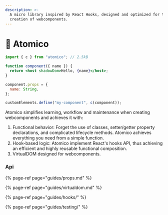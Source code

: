 ```yaml
---
description: >-
  A micro library inspired by React Hooks, designed and optimized for the
  creation of webcomponents.
---
```


# 👋 Atomico

```jsx
import { c } from "atomico"; // 2.5kB

function component({ name }) {
  return <host shadowDom>Hello, {name}</host>;
}

component.props = {
  name: String,
};

customElements.define("my-component", c(component));
```

Atomico simplifies learning, workflow and maintenance when creating webcomponents and achieves it with:

1. Functional behavior: Forget the use of classes, setter/getter property declarations, and complicated lifecycle methods. Atomico achieves everything you need from a simple function.
2. Hook-based logic: Atomico implement React's hooks API, thus achieving an efficient and highly reusable functional composition.
3. VirtualDOM designed for webcomponents.

### Api

{% page-ref page="guides/props.md" %}

{% page-ref page="guides/virtualdom.md" %}

{% page-ref page="guides/hooks/" %}

{% page-ref page="guides/testing/" %}


